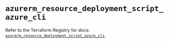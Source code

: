 # `azurerm_resource_deployment_script_azure_cli`

Refer to the Terraform Registry for docs: [`azurerm_resource_deployment_script_azure_cli`](https://registry.terraform.io/providers/hashicorp/azurerm/4.43.0/docs/resources/resource_deployment_script_azure_cli).
